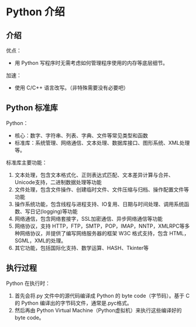 # Python 介绍

## 介绍

优点：

- 用 Python 写程序时无需考虑如何管理程序使用的内存等底层细节。

加速：

- 使用 C/C++ 语言改写。（非特殊需要没有必要吧）


## Python 标准库

Python：

- 核心：数字、字符串、列表、字典、文件等常见类型和函数
- 标准库：系统管理、网络通信、文本处理、数据库接口、图形系统、XML处理等。


标准库主要功能：

1. 文本处理，包含文本格式化、正则表达式匹配、文本差异计算与合并、Unicode支持，二进制数据处理等功能
2. 文件处理，包含文件操作、创建临时文件、文件压缩与归档、操作配置文件等功能
3. 操作系统功能，包含线程与进程支持、IO复用、日期与时间处理、调用系统函数、写日记(logging)等功能
4. 网络通信，包含网络套接字，SSL加密通信、异步网络通信等功能
5. 网络协议，支持 HTTP，FTP，SMTP，POP，IMAP，NNTP，XMLRPC等多种网络协议，并提供了编写网络服务器的框架 W3C 格式支持，包含 HTML，SGML，XML的处理。
6. 其它功能，包括国际化支持、数学运算、HASH、Tkinter等

## 执行过程


Python 在执行时：

1. 首先会将.py 文件中的源代码编译成 Python 的 byte code（字节码）。基于 C 的 Python 编译出的字节码文件，通常是.pyc格式。
2. 然后再由 Python Virtual Machine（Python虚拟机）来执行这些编译好的 byte code。
